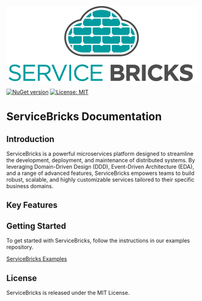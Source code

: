 ![ServiceBricks Logo](https://github.com/holomodular/ServiceBricks/blob/main/Logo.png)  

[![NuGet version](https://badge.fury.io/nu/ServiceBricks.svg)](https://badge.fury.io/nu/ServiceBricks)
[![License: MIT](https://img.shields.io/badge/License-MIT-blue.svg)](https://opensource.org/licenses/MIT)

# ServiceBricks Documentation

## Introduction
ServiceBricks is a powerful microservices platform designed to streamline the development, deployment, and maintenance of distributed systems. By leveraging Domain-Driven Design (DDD), Event-Driven Architecture (EDA), and a range of advanced features, ServiceBricks empowers teams to build robust, scalable, and highly customizable services tailored to their specific business domains.

## Key Features

## Getting Started
To get started with ServiceBricks, follow the instructions in our examples repository.

[ServiceBricks Examples](https://github.com/holomodular/ServiceBricks-Examples)

## License
ServiceBricks is released under the MIT License.
